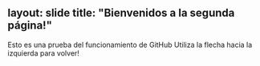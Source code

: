 layout: slide
title: "Bienvenidos a la segunda página!"
---
Esto es una prueba del funcionamiento de GitHub
Utiliza la flecha hacia la izquierda para volver!
